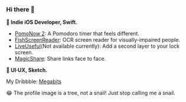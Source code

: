 ### Hi there 👋

**🔨 Indie iOS Developer, Swift.**

* [PomoNow 2](https://apps.apple.com/cn/app/id1505296579): A Pomodoro timer that feels different.
* [FishScreenReader](https://apps.apple.com/jp/app/fishscreenreader/id1527210860?mt=12): OCR screen reader for visually-impaired people.
* [LiveUseful](https://itunes.apple.com/us/app/id1329941178)(Not available currently): Add a second layer to your lock screen.
* [MagicShare](https://apps.apple.com/us/app/id1438149621): Share links face to face.

**💎 UI·UX, Sketch.**

My Dribbble: [Megabits](https://dribbble.com/Megabits)

😂 The profile image is a tree, not a snail! Just stop calling me a snail.

<!--
**megabitsenmzq/megabitsenmzq** is a ✨ _special_ ✨ repository because its `README.md` (this file) appears on your GitHub profile.

Here are some ideas to get you started:

- 🔭 I’m currently working on ...
- 🌱 I’m currently learning ...
- 👯 I’m looking to collaborate on ...
- 🤔 I’m looking for help with ...
- 💬 Ask me about ...
- 📫 How to reach me: ...
- 😄 Pronouns: ...
- ⚡ Fun fact: ...
-->
